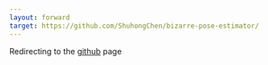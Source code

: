 ```yaml
---
layout: forward
target: https://github.com/ShuhongChen/bizarre-pose-estimator/
---
```



Redirecting to the [github](https://github.com/ShuhongChen/bizarre-pose-estimator/) page

